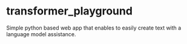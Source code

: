 # transformer_playground
Simple python based web app that enables to easily create text with a language model assistance.
